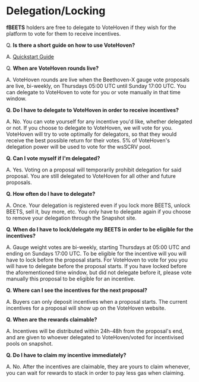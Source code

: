# Delegation/Locking



**fBEETS** holders are free to delegate to VoteHoven if they wish for the platform to vote for them to receive incentives.

Q. **Is there a short guide on how to use VoteHoven?**

A. [Quickstart Guide](../explainers/quickstart-guide.md)

Q. **When are VoteHoven rounds live?**

A. VoteHoven rounds are live when the Beethoven-X gauge vote proposals are live, bi-weekly, on Thursdays 05:00 UTC until Sunday 17:00 UTC. You can delegate to VoteHoven to vote for you or vote manually in that time window.

**Q. Do I have to delegate to VoteHoven in order to receive incentives?**

A. No. You can vote yourself for any incentive you'd like, whether delegated or not. If you choose to delegate to VoteHoven, we will vote for you. VoteHoven will try to vote optimally for delegators, so that they would receive the best possible return for their votes. 5% of VoteHoven's delegation power will be used to vote for the wsSCRV pool.

**Q. Can I vote myself if I'm delegated?**

A. Yes. Voting on a proposal will temporarily prohibit delegation for said proposal. You are still delegated to VoteHoven for all other and future proposals.

**Q. How often do I have to delegate?**

A. Once. Your delegation is registered even if you lock more BEETS, unlock BEETS, sell it, buy more, etc. You only have to delegate again if you choose to remove your delegation through the Snapshot site.

**Q. When do I have to lock/delegate my BEETS in order to be eligible for the incentives?**

A. Gauge weight votes are bi-weekly, starting Thursdays at 05:00 UTC and ending on Sundays 17:00 UTC. To be eligible for the incentive will you will have to lock before the proposal starts. For VoteHoven to vote for you you will have to delegate before the proposal starts. If you have locked before the aforementioned time window, but did not delegate before it, please vote manually this proposal to be eligible for an incentive.

**Q. Where can I see the incentives for the next proposal?**

A. Buyers can only deposit incentives when a proposal starts. The current incentives for a proposal will show up on the VoteHoven website.

**Q. When are the rewards claimable?**

A. Incentives will be distributed within 24h-48h from the proposal's end, and are given to whoever delegated to VoteHoven/voted for incentivised pools on snapshot.

**Q. Do I have to claim my incentive immediately?**

A. No. After the incentives are claimable, they are yours to claim whenever, you can wait for rewards to stack in order to pay less gas when claiming.

